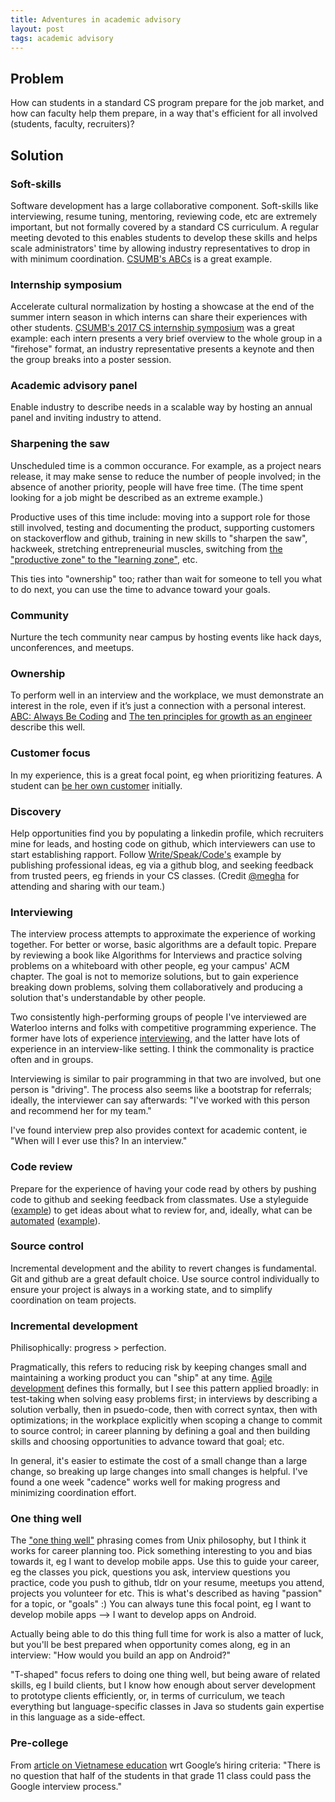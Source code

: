 ```yaml
---
title: Adventures in academic advisory
layout: post
tags: academic advisory
---
```



## Problem

How can students in a standard CS program prepare for the job market, and how can faculty help them prepare, in a way that's efficient for all involved (students, faculty, recruiters)?

## Solution

### Soft-skills

Software development has a large collaborative component. Soft-skills like interviewing, resume tuning, mentoring, reviewing code, etc are extremely important, but not formally covered by a standard CS curriculum. A regular meeting devoted to this enables students to develop these skills and helps scale administrators' time by allowing industry representatives to drop in with minimum coordination. [CSUMB's ABCs](https://csumb.edu/scd/academic-support-services) is a great example.

### Internship symposium

Accelerate cultural normalization by hosting a showcase at the end of the summer intern season in which interns can share their experiences with other students. [CSUMB's 2017 CS internship symposium](https://twitter.com/erikeldridge/status/901681673066053632) was a great example: each intern presents a very brief overview to the whole group in a "firehose" format, an industry representative presents a keynote and then the group breaks into a poster session.

### Academic advisory panel

Enable industry to describe needs in a scalable way by hosting an annual panel and inviting industry to attend.

### Sharpening the saw

Unscheduled time is a common occurance. For example, as a project nears release, it may make sense to reduce the number of people involved; in the absence of another priority, people will have free time. (The time spent looking for a job might be described as an extreme example.)

Productive uses of this time include: moving into a support role for those still involved, testing and documenting the product, supporting customers on stackoverflow and github, training in new skills to "sharpen the saw", hackweek, stretching entrepreneurial muscles, switching from [the "productive zone" to the "learning zone"](https://m.subbu.org/accept-tentative-decline-f12185b31259#a012), etc.

This ties into "ownership" too; rather than wait for someone to tell you what to do next, you can use the time to advance toward your goals.

### Community

Nurture the tech community near campus by hosting events like hack days, unconferences, and meetups.

### Ownership

To perform well in an interview and the workplace, we must demonstrate an interest in the role, even if it’s just a connection with a personal interest. [ABC: Always Be Coding](https://medium.com/tech-talk/d5f8051afce2) and [The ten principles for growth as an engineer](https://medium.com/@daniel.heller/ten-principles-for-growth-69015e08c35b) describe this well.

### Customer focus

In my experience, this is a great focal point, eg when prioritizing features. A student can [be her own customer](http://paulgraham.com/startupideas.html) initially.

### Discovery

Help opportunities find you by populating a linkedin profile, which recruiters mine for leads, and hosting code on github, which interviewers can use to start establishing rapport. Follow [Write/Speak/Code's](http://www.writespeakcode.com/) example by publishing professional ideas, eg via a github blog, and seeking feedback from trusted peers, eg friends in your CS classes. (Credit [@megha](https://twitter.com/megha) for attending and sharing with our team.)

### Interviewing

The interview process attempts to approximate the experience of working together. For better or worse, basic algorithms are a default topic. Prepare by reviewing a book like Algorithms for Interviews and practice solving problems on a whiteboard with other people, eg your campus' ACM chapter. The goal is not to memorize solutions, but to gain experience breaking down problems, solving them collaboratively and producing a solution that's understandable by other people.

Two consistently high-performing groups of people I've interviewed are Waterloo interns and folks with competitive programming experience. The former have lots of experience [interviewing](https://uwaterloo.ca/co-operative-education/get-hired/interview-process/interview-process-and-procedures), and the latter have lots of experience in an interview-like setting. I think the commonality is practice often and in groups.

Interviewing is similar to pair programming in that two are involved, but one person is "driving". The process also seems like a bootstrap for referrals; ideally, the interviewer can say afterwards: "I've worked with this person and recommend her for my team."

I've found interview prep also provides context for academic content, ie "When will I ever use this? In an interview."

### Code review

Prepare for the experience of having your code read by others by pushing code to github and seeking feedback from classmates. Use a styleguide ([example](https://google.github.io/styleguide/jsguide.html)) to get ideas about what to review for, and, ideally, what can be [automated](https://medium.com/@mikeal/modern-modules-d99b6867b8f1#6d53) ([example](https://github.com/google/eslint-config-google)).

### Source control

Incremental development and the ability to revert changes is fundamental. Git and github are a great default choice. Use source control individually to ensure your project is always in a working state, and to simplify coordination on team projects.

### Incremental development

Philisophically: progress > perfection.

Pragmatically, this refers to reducing risk by keeping changes small and maintaining a working product you can "ship" at any time. [Agile development](https://en.wikipedia.org/wiki/Agile_software_development) defines this formally, but I see this pattern applied broadly: in test-taking when solving easy problems first; in interviews by describing a solution verbally, then in psuedo-code, then with correct syntax, then with optimizations; in the workplace explicitly when scoping a change to commit to source control; in career planning by defining a goal and then building skills and choosing opportunities to advance toward that goal; etc.

In general, it's easier to estimate the cost of a small change than a large change, so breaking up large changes into small changes is helpful. I've found a one week "cadence" works well for making progress and minimizing coordination effort.

### One thing well

The ["one thing well"](https://en.wikipedia.org/wiki/Unix_philosophy#Do_One_Thing_and_Do_It_Well) phrasing comes from Unix philosophy, but I think it works for career planning too. Pick something interesting to you and bias towards it, eg I want to develop mobile apps. Use this to guide your career, eg the classes you pick, questions you ask, interview questions you practice, code you push to github, tldr on your resume, meetups you attend, projects you volunteer for etc. This is what's described as having "passion" for a topic, or "goals" :) You can always tune this focal point, eg I want to develop mobile apps --> I want to develop apps on Android.

Actually being able to do this thing full time for work is also a matter of luck, but you'll be best prepared when opportunity comes along, eg in an interview: "How would you build an app on Android?"

"T-shaped" focus refers to doing one thing well, but being aware of related skills, eg I build clients, but I know how enough about server development to prototype clients efficiently, or, in terms of curriculum, we teach everything but language-specific classes in Java so students gain expertise in this language as a side-effect.

### Pre-college

From [article on Vietnamese education](http://neil.fraser.name/news/2013/03/16/) wrt Google’s hiring criteria: "There is no question that half of the students in that grade 11 class could pass the Google interview process."

